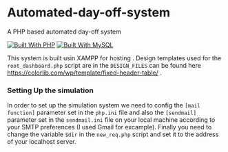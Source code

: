 # Automated-day-off-system
A PHP based automated day-off system

[![Built With PHP](https://img.shields.io/badge/PHP-777BB4?style=for-the-badge&logo=php&logoColor=white)](https://www.php.net/)
[![Built With MySQL](https://img.shields.io/badge/MySQL-00000F?style=for-the-badge&logo=mysql&logoColor=white)](https://www.mysql.com/)

This system is built usin XAMPP for hosting . Design templates used for the ```root_dashboard.php``` script are in the ```DESIGN_FILES``` can be found here https://colorlib.com/wp/template/fixed-header-table/ .

### Setting Up the simulation
In order to set up the simulation system we need to config the ```[mail function]``` parameter set in the ```php.ini``` file and also the ```[sendmail]``` parameter set in the ```sendmail.ini``` file on your local machine according to your SMTP preferences (I used Gmail for excample). 
Finally you need to change the variable ```$dir``` in the ```new_req.php``` script and set it to the address of your localhost server.

